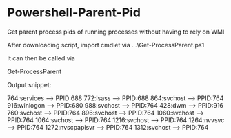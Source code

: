 # Powershell-Parent-Pid
Get parent process pids of running processes without having to rely on WMI

After downloading script, import cmdlet via 
. .\Get-ProcessParent.ps1

It can then be called via 

Get-ProcessParent 

Output snippet: 

764:services --> PPID:688
772:lsass --> PPID:688
864:svchost --> PPID:764
916:winlogon --> PPID:680
988:svchost --> PPID:764
428:dwm --> PPID:916
760:svchost --> PPID:764
896:svchost --> PPID:764
1060:svchost --> PPID:764
1064:svchost --> PPID:764
1216:svchost --> PPID:764
1264:nvvsvc --> PPID:764
1272:nvscpapisvr --> PPID:764
1312:svchost --> PPID:764
